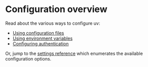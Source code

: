 # Configuration overview

Read about the various ways to configure uv:

- [Using configuration files](./files.md)
- [Using environment variables](./environment.md)
- [Configuring authentication](./authentication.md)

Or, jump to the [settings reference](../reference/settings.md) which enumerates the available
configuration options.
